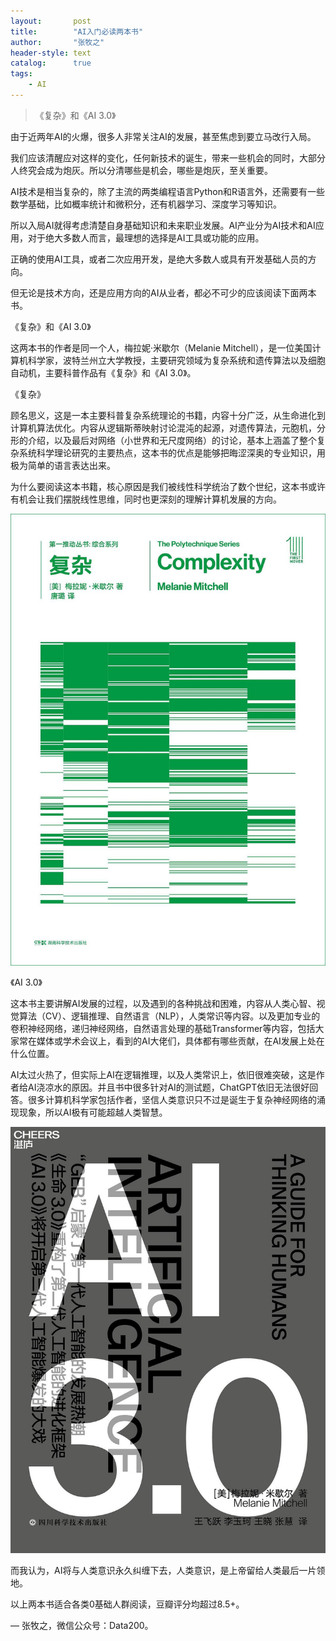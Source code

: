 ```yaml
---
layout:       post
title:        "AI入门必读两本书"
author:       "张牧之"
header-style: text
catalog:      true
tags:
    - AI
---
```


> 《复杂》和《AI 3.0》

由于近两年AI的火爆，很多人非常关注AI的发展，甚至焦虑到要立马改行入局。

我们应该清醒应对这样的变化，任何新技术的诞生，带来一些机会的同时，大部分人终究会成为炮灰。所以分清哪些是机会，哪些是炮灰，至关重要。

AI技术是相当复杂的，除了主流的两类编程语言Python和R语言外，还需要有一些数学基础，比如概率统计和微积分，还有机器学习、深度学习等知识。

所以入局AI就得考虑清楚自身基础知识和未来职业发展。AI产业分为AI技术和AI应用，对于绝大多数人而言，最理想的选择是AI工具或功能的应用。

正确的使用AI工具，或者二次应用开发，是绝大多数人或具有开发基础人员的方向。

但无论是技术方向，还是应用方向的AI从业者，都必不可少的应该阅读下面两本书。

《复杂》和《AI 3.0》

这两本书的作者是同一个人，梅拉妮·米歇尔（Melanie Mitchell），是一位美国计算机科学家，波特兰州立大学教授，主要研究领域为复杂系统和遗传算法以及细胞自动机，主要科普作品有《复杂》和《AI 3.0》。

《复杂》

顾名思义，这是一本主要科普复杂系统理论的书籍，内容十分广泛，从生命进化到计算机算法优化。内容从逻辑斯蒂映射讨论混沌的起源，对遗传算法，元胞机，分形的介绍，以及最后对网络（小世界和无尺度网络）的讨论，基本上涵盖了整个复杂系统科学理论研究的主要热点，这本书的优点是能够把晦涩深奥的专业知识，用极为简单的语言表达出来。

为什么要阅读这本书籍，核心原因是我们被线性科学统治了数个世纪，这本书或许有机会让我们摆脱线性思维，同时也更深刻的理解计算机发展的方向。

![图片描述](_posts/复杂.jpg)

《AI 3.0》

这本书主要讲解AI发展的过程，以及遇到的各种挑战和困难，内容从人类心智、视觉算法（CV）、逻辑推理、自然语言（NLP），人类常识等内容。以及更加专业的卷积神经网络，递归神经网络，自然语言处理的基础Transformer等内容，包括大家常在媒体或学术会议上，看到的AI大佬们，具体都有哪些贡献，在AI发展上处在什么位置。

AI太过火热了，但实际上AI在逻辑推理，以及人类常识上，依旧很难突破，这是作者给AI浇凉水的原因。并且书中很多针对AI的测试题，ChatGPT依旧无法很好回答。很多计算机科学家包括作者，坚信人类意识只不过是诞生于复杂神经网络的涌现现象，所以AI极有可能超越人类智慧。

![图片描述](_posts/AI3.0.jpg)

而我认为，AI将与人类意识永久纠缠下去，人类意识，是上帝留给人类最后一片领地。

以上两本书适合各类0基础人群阅读，豆瓣评分均超过8.5+。

— 张牧之，微信公众号：Data200。

